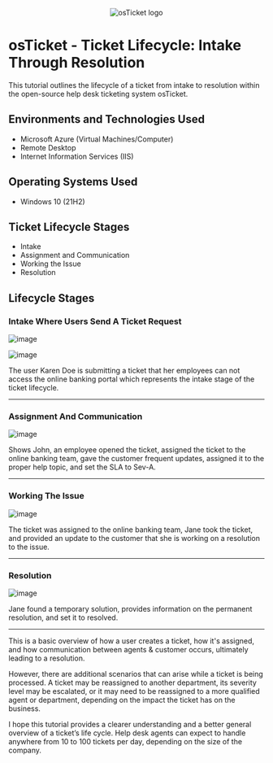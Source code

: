 <p align="center">
<img src="https://i.imgur.com/Clzj7Xs.png" alt="osTicket logo"/>
</p>

<h1>osTicket - Ticket Lifecycle: Intake Through Resolution</h1>
This tutorial outlines the lifecycle of a ticket from intake to resolution within the open-source help desk ticketing system osTicket.<br />

<h2>Environments and Technologies Used</h2>

- Microsoft Azure (Virtual Machines/Computer)
- Remote Desktop
- Internet Information Services (IIS)

<h2>Operating Systems Used </h2>

- Windows 10</b> (21H2)

<h2>Ticket Lifecycle Stages</h2>

- Intake
- Assignment and Communication
- Working the Issue
- Resolution

<h2>Lifecycle Stages</h2>
<h3>Intake Where Users Send A Ticket Request</h3>

![image](https://github.com/user-attachments/assets/c8039388-a609-427f-94ee-f15ccc297ee1)

![image](https://github.com/user-attachments/assets/60662abd-05c2-47ce-b83d-b240767d3fe6)

<p>
The user Karen Doe is submitting a ticket that her employees can not access the online banking portal which represents the intake stage of the ticket lifecycle.
</p>
<hr>
<h3>Assignment And Communication</h3>

![image](https://github.com/user-attachments/assets/819ec945-80bd-40a0-833f-5efe139a8ccf)

<p>Shows John, an employee opened the ticket, assigned the ticket to the online banking team, gave the customer frequent updates, assigned it to the proper help topic, and set the SLA to Sev-A.</p>
<hr>
<h3>Working The Issue</h3>

![image](https://github.com/user-attachments/assets/44ca865f-a70f-4f88-a055-e9bfef272460)

<p>The ticket was assigned to the online banking team, Jane took the ticket, and provided an update to the customer that she is working on a resolution to the issue.</p>
<hr>
<h3>Resolution</h3>

![image](https://github.com/user-attachments/assets/ed8053a1-69cf-4d21-b296-f3766da6e16b)

<p>Jane found a temporary solution, provides information on the permanent resolution, and set it to resolved.</p>
<hr>

<p>This is a basic overview of how a user creates a ticket, how it's assigned, and how communication between agents & customer occurs, ultimately leading to a resolution.

However, there are additional scenarios that can arise while a ticket is being processed. A ticket may be reassigned to another department, its severity level may be escalated, or it may need to be reassigned to a more qualified agent or department, depending on the impact the ticket has on the business.

I hope this tutorial provides a clearer understanding and a better general overview of a ticket’s life cycle. Help desk agents can expect to handle anywhere from 10 to 100 tickets per day, depending on the size of the company.</p>
